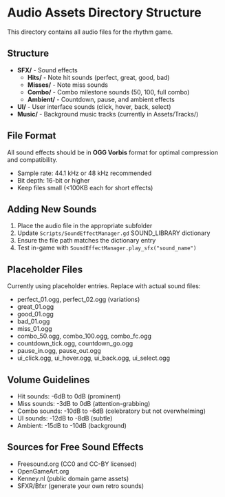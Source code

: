 # Audio Assets Directory Structure

This directory contains all audio files for the rhythm game.

## Structure

- **SFX/** - Sound effects
  - **Hits/** - Note hit sounds (perfect, great, good, bad)
  - **Misses/** - Note miss sounds
  - **Combo/** - Combo milestone sounds (50, 100, full combo)
  - **Ambient/** - Countdown, pause, and ambient effects
- **UI/** - User interface sounds (click, hover, back, select)
- **Music/** - Background music tracks (currently in Assets/Tracks/)

## File Format

All sound effects should be in **OGG Vorbis** format for optimal compression and compatibility.
- Sample rate: 44.1 kHz or 48 kHz recommended
- Bit depth: 16-bit or higher
- Keep files small (<100KB each for short effects)

## Adding New Sounds

1. Place the audio file in the appropriate subfolder
2. Update `Scripts/SoundEffectManager.gd` SOUND_LIBRARY dictionary
3. Ensure the file path matches the dictionary entry
4. Test in-game with `SoundEffectManager.play_sfx("sound_name")`

## Placeholder Files

Currently using placeholder entries. Replace with actual sound files:
- perfect_01.ogg, perfect_02.ogg (variations)
- great_01.ogg
- good_01.ogg
- bad_01.ogg
- miss_01.ogg
- combo_50.ogg, combo_100.ogg, combo_fc.ogg
- countdown_tick.ogg, countdown_go.ogg
- pause_in.ogg, pause_out.ogg
- ui_click.ogg, ui_hover.ogg, ui_back.ogg, ui_select.ogg

## Volume Guidelines

- Hit sounds: -6dB to 0dB (prominent)
- Miss sounds: -3dB to 0dB (attention-grabbing)
- Combo sounds: -10dB to -6dB (celebratory but not overwhelming)
- UI sounds: -12dB to -8dB (subtle)
- Ambient: -15dB to -10dB (background)

## Sources for Free Sound Effects

- Freesound.org (CC0 and CC-BY licensed)
- OpenGameArt.org
- Kenney.nl (public domain game assets)
- SFXR/Bfxr (generate your own retro sounds)
